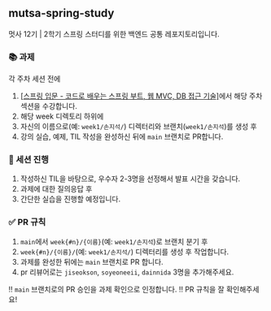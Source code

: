 ## mutsa-spring-study
멋사 12기 | 2학기 스프링 스터디를 위한 백엔드 공통 레포지토리입니다.

### 📚 과제
각 주차 세션 전에
1. [\[스프링 입문 - 코드로 배우는 스프링 부트, 웹 MVC, DB 접근 기술\]](https://www.inflearn.com/course/%EC%8A%A4%ED%94%84%EB%A7%81-%EC%9E%85%EB%AC%B8-%EC%8A%A4%ED%94%84%EB%A7%81%EB%B6%80%ED%8A%B8)에서 해당 주차 섹션을 수강합니다.
2. 해당 week 디렉토리 하위에
3. 자신의 이름으로(예: `week1/손지석/`) 디렉터리와 브랜치(`week1/손지석`)를 생성 후
4. 강의 실습, 예제, TIL 작성을 완성하신 뒤에 `main` 브랜치로 PR합니다.

### 📌 세션 진행
1. 작성하신 TIL을 바탕으로, 우수자 2-3명을 선정해서 발표 시간을 갖습니다.
2. 과제에 대한 질의응답 후
3. 간단한 실습을 진행할 예정입니다.

### ✅ PR 규칙
1. `main`에서 `week{#n}/{이름}`(예: `week1/손지석`)로 브랜치 분기 후
2. `week{#n}/{이름}/`(예: `week1/손지석/`) 디렉터리를 생성 후 작업합니다.
3. 과제를 완성한 뒤에는 `main` 브랜치로 PR 합니다.
4. pr 리뷰어로는 `jiseokson`, `soyeoneeii`, `dainnida` 3명을 추가해주세요.

‼️  `main` 브랜치로의 PR 승인을 과제 확인으로 인정합니다.
‼️  PR 규칙을 잘 확인해주세요!
